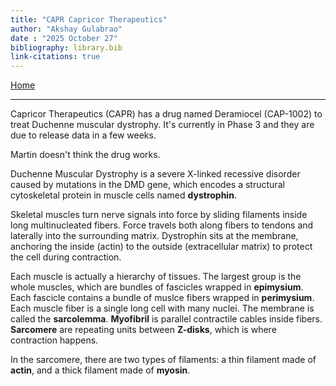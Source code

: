 ```yaml
---
title: "CAPR Capricor Therapeutics"
author: "Akshay Gulabrao"
date : "2025 October 27"
bibliography: library.bib
link-citations: true
---
```


[Home](./index.html)

---

Capricor Therapeutics (CAPR) has a drug named Deramiocel (CAP-1002) to treat Duchenne muscular dystrophy. It's currently in Phase 3 and they are due to release data in a few weeks.

Martin doesn't think the drug works.

Duchenne Muscular Dystrophy is a severe X-linked recessive disorder caused by mutations in the DMD gene, which encodes a structural cytoskeletal protein in muscle cells named **dystrophin**. 

Skeletal muscles turn nerve signals into force by sliding filaments inside long multinucleated fibers. Force travels both along fibers to tendons and laterally into the surrounding matrix.
Dystrophin sits at the membrane, anchoring the inside (actin) to the outside (extracellular matrix) to protect the cell during contraction.

Each muscle is actually a hierarchy of tissues. The largest group is the whole muscles, which are bundles of fascicles wrapped in **epimysium**. Each fascicle contains a bundle of muslce fibers wrapped in **perimysium**. Each muscle fiber is a single long cell with many nuclei. The membrane is called the **sarcolemma**. **Myofibril** is parallel contractile cables inside fibers. **Sarcomere** are repeating units between **Z-disks**, which is where contraction happens. 

In the sarcomere, there are two types of filaments: a thin filament made of **actin**, and a thick filament made of **myosin**.